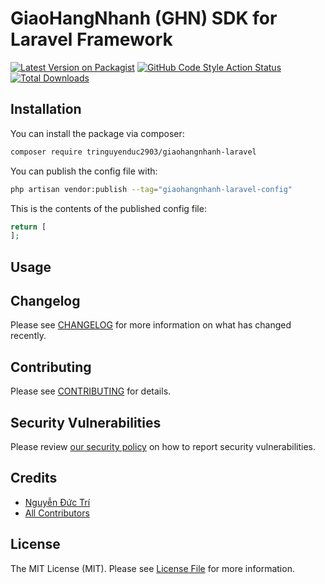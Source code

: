 # GiaoHangNhanh (GHN) SDK for Laravel Framework

[![Latest Version on Packagist](https://img.shields.io/packagist/v/tringuyenduc2903/giaohangnhanh-laravel.svg?style=flat-square)](https://packagist.org/packages/tringuyenduc2903/giaohangnhanh-laravel)
[![GitHub Code Style Action Status](https://img.shields.io/github/actions/workflow/status/tringuyenduc2903/giaohangnhanh-laravel/fix-php-code-style-issues.yml?branch=main&label=code%20style&style=flat-square)](https://github.com/tringuyenduc2903/giaohangnhanh-laravel/actions?query=workflow%3A"Fix+PHP+code+style+issues"+branch%3Amain)
[![Total Downloads](https://img.shields.io/packagist/dt/tringuyenduc2903/giaohangnhanh-laravel.svg?style=flat-square)](https://packagist.org/packages/tringuyenduc2903/giaohangnhanh-laravel)

## Installation

You can install the package via composer:

```bash
composer require tringuyenduc2903/giaohangnhanh-laravel
```

You can publish the config file with:

```bash
php artisan vendor:publish --tag="giaohangnhanh-laravel-config"
```

This is the contents of the published config file:

```php
return [
];
```

## Usage

## Changelog

Please see [CHANGELOG](CHANGELOG.md) for more information on what has changed recently.

## Contributing

Please see [CONTRIBUTING](CONTRIBUTING.md) for details.

## Security Vulnerabilities

Please review [our security policy](https://github.com/tringuyenduc2903/GiaoHangNhanh-Laravel/security/policy) on how to
report security vulnerabilities.

## Credits

- [Nguyễn Đức Trí](https://github.com/tringuyenduc2903)
- [All Contributors](https://github.com/tringuyenduc2903/GiaoHangNhanh-Laravel/contributors)

## License

The MIT License (MIT). Please see [License File](LICENSE.md) for more information.
